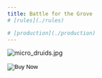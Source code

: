```yaml
---
title: Battle for the Grove
# [rules](./rules)

# [production](./production)
---
```


![micro_druids.jpg](/games/micro_druids.jpg)

<form action="https://www.paypal.com/cgi-bin/webscr" method="post"> 
<!-- Identify your business so that you can collect the payments. --> 
<input type="hidden" name="Faerie Ring Games" value="teammagepowerss@gmail.com"> 
<!-- Specify a Buy Now button. --> 
<input type="hidden" name="cmd" value="_xclick"> 
<!-- Specify details about the item that buyers will purchase. --> 
<input type="hidden" name="item_name" value="Battle for the Grove"> 
<input type="hidden" name="amount" value="15.00">
<input type="hidden" name="currency_code" value="USD">
<!-- Display the payment button. -->
<input type="image" name="submit" border="0" src="https://www.paypalobjects.com/en_US/i/btn/btn_buynow_LG.gif" alt="Buy Now"> 
<img alt="" border="0" width="1" height="1" src="https://www.paypalobjects.com/en_US/i/scr/pixel.gif" > 
</form>